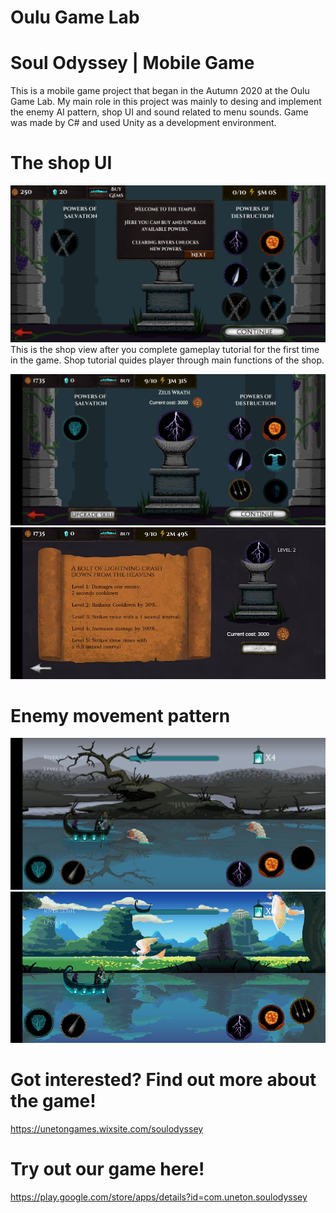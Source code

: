# Oulu Game Lab
# Soul Odyssey | Mobile Game

This is a mobile game project that began in the Autumn 2020 at the Oulu Game Lab. My main role in this project was mainly to desing and implement the enemy AI pattern, shop UI and sound related to menu sounds. Game was made by C# and used Unity as a development environment.

# The shop UI

![Shop UI](https://github.com/Maikkelix/OGL-project/blob/main/Shop_ui.png?raw=true)
This is the shop view after you complete gameplay tutorial for the first time in the game. Shop tutorial quides player through main functions of the shop.

![Shop UI 2](https://github.com/Maikkelix/OGL-project/blob/main/Shop_ui%202.jpg?raw=true)
![Shop UI 3](https://github.com/Maikkelix/OGL-project/blob/main/Shop_ui%203.jpg?raw=true)

# Enemy movement pattern

![Water enemies](https://github.com/Maikkelix/OGL-project/blob/main/Adventure_ui.jpg?raw=true)
![Flying enemies](https://github.com/Maikkelix/OGL-project/blob/main/Adventure_ui%202.jpg?raw=true)

# Got interested? Find out more about the game!
https://unetongames.wixsite.com/soulodyssey

# Try out our game here!
https://play.google.com/store/apps/details?id=com.uneton.soulodyssey
